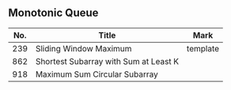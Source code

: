 ## Monotonic Queue
| No. | Title                                 | Mark     |
|-----|---------------------------------------|----------|
| 239 | Sliding Window Maximum                | template |
| 862 | Shortest Subarray with Sum at Least K |          |
| 918 | Maximum Sum Circular Subarray         |          |
